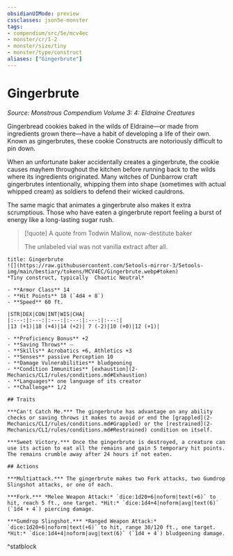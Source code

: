 ```yaml
---
obsidianUIMode: preview
cssclasses: json5e-monster
tags:
- compendium/src/5e/mcv4ec
- monster/cr/1-2
- monster/size/tiny
- monster/type/construct
aliases: ["Gingerbrute"]
---
```

# Gingerbrute
*Source: Monstrous Compendium Volume 3: 4: Eldraine Creatures*  

Gingerbread cookies baked in the wilds of Eldraine—or made from ingredients grown there—have a habit of developing a life of their own. Known as gingerbrutes, these cookie Constructs are notoriously difficult to pin down.

When an unfortunate baker accidentally creates a gingerbrute, the cookie causes mayhem throughout the kitchen before running back to the wilds where its ingredients originated. Many witches of Dunbarrow craft gingerbrutes intentionally, whipping them into shape (sometimes with actual whipped cream) as soldiers to defend their wicked cauldrons.

The same magic that animates a gingerbrute also makes it extra scrumptious. Those who have eaten a gingerbrute report feeling a burst of energy like a long-lasting sugar rush.

> [!quote] A quote from Todwin Mallow, now-destitute baker  
> 
> The unlabeled vial was not vanilla extract after all.


```ad-statblock
title: Gingerbrute
![](https://raw.githubusercontent.com/5etools-mirror-3/5etools-img/main/bestiary/tokens/MCV4EC/Gingerbrute.webp#token)
*Tiny construct, typically  Chaotic Neutral*

- **Armor Class** 14
- **Hit Points** 18 (`4d4 + 8`)
- **Speed** 60 ft.

|STR|DEX|CON|INT|WIS|CHA|
|:---:|:---:|:---:|:---:|:---:|:---:|
|13 (+1)|18 (+4)|14 (+2)| 7 (-2)|10 (+0)|12 (+1)|

- **Proficiency Bonus** +2
- **Saving Throws** ⏤
- **Skills** Acrobatics +6, Athletics +3
- **Senses** passive Perception 10
- **Damage Vulnerabilities** bludgeoning
- **Condition Immunities** [exhaustion](2-Mechanics/CLI/rules/conditions.md#Exhaustion)
- **Languages** one language of its creator
- **Challenge** 1/2

## Traits

***Can't Catch Me.*** The gingerbrute has advantage on any ability checks or saving throws it makes to avoid or end the [grappled](2-Mechanics/CLI/rules/conditions.md#Grappled) or the [restrained](2-Mechanics/CLI/rules/conditions.md#Restrained) condition on itself.

***Sweet Victory.*** Once the gingerbrute is destroyed, a creature can use its action to eat all the remains and gain 5 temporary hit points. The remains crumble away after 24 hours if not eaten.

## Actions

***Multiattack.*** The gingerbrute makes two Fork attacks, two Gumdrop Slingshot attacks, or one of each.

***Fork.*** *Melee Weapon Attack:* `dice:1d20+6|noform|text(+6)` to hit, reach 5 ft., one target. *Hit:* `dice:1d4+4|noform|avg|text(6)` (`1d4 + 4`) piercing damage.

***Gumdrop Slingshot.*** *Ranged Weapon Attack:* `dice:1d20+6|noform|text(+6)` to hit, range 30/120 ft., one target. *Hit:* `dice:1d4+4|noform|avg|text(6)` (`1d4 + 4`) bludgeoning damage.
```
^statblock